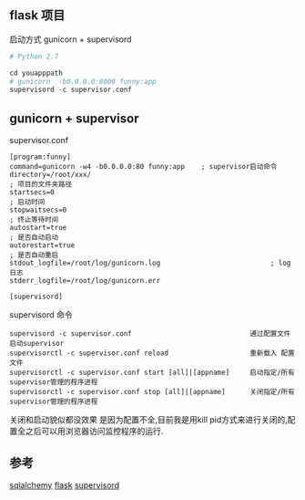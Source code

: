 ## flask 项目

启动方式 gunicorn + supervisord
```python
# Python 2.7

cd youapppath
# gunicorn  -b0.0.0.0:8000 funny:app
supervisord -c supervisor.conf

```


## gunicorn + supervisor

supervisor.conf
```
[program:funny]
command=gunicorn -w4 -b0.0.0.0:80 funny:app    ; supervisor启动命令
directory=/root/xxx/                                                                    ; 项目的文件夹路径
startsecs=0                                                                             ; 启动时间
stopwaitsecs=0                                                                          ; 终止等待时间
autostart=true                                                                         ; 是否自动启动
autorestart=true                                                                       ; 是否自动重启
stdout_logfile=/root/log/gunicorn.log                           ; log 日志
stderr_logfile=/root/log/gunicorn.err

[supervisord]

```

supervisord 命令
```
supervisord -c supervisor.conf                             通过配置文件启动supervisor
supervisorctl -c supervisor.conf reload                    重新载入 配置文件
supervisorctl -c supervisor.conf start [all]|[appname]     启动指定/所有 supervisor管理的程序进程
supervisorctl -c supervisor.conf stop [all]|[appname]      关闭指定/所有 supervisor管理的程序进程
```
关闭和启动貌似都没效果 是因为配置不全,目前我是用kill pid方式来进行关闭的,配置全之后可以用浏览器访问监控程序的运行.

## 参考

[sqlalchemy](http://dormousehole.readthedocs.org/en/latest/patterns/sqlalchemy.html)
[flask](http://dormousehole.readthedocs.org/en/latest/quickstart.html#id7)
[supervisord](http://feilong.me/2011/03/monitor-processes-with-supervisord)
